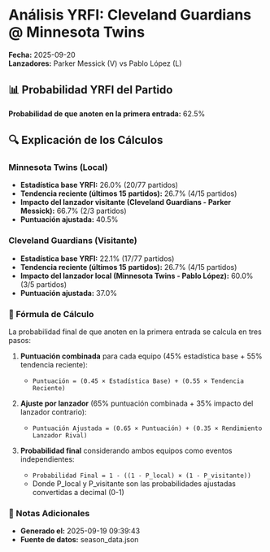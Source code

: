 # Análisis YRFI: Cleveland Guardians @ Minnesota Twins

**Fecha:** 2025-09-20  
**Lanzadores:** Parker Messick (V) vs Pablo López (L)

## 📊 Probabilidad YRFI del Partido

**Probabilidad de que anoten en la primera entrada:** 62.5%

## 🔍 Explicación de los Cálculos

### Minnesota Twins (Local)
- **Estadística base YRFI:** 26.0% (20/77 partidos)
- **Tendencia reciente (últimos 15 partidos):** 26.7% (4/15 partidos)
- **Impacto del lanzador visitante (Cleveland Guardians - Parker Messick):** 66.7% (2/3 partidos)
- **Puntuación ajustada:** 40.5%

### Cleveland Guardians (Visitante)
- **Estadística base YRFI:** 22.1% (17/77 partidos)
- **Tendencia reciente (últimos 15 partidos):** 26.7% (4/15 partidos)
- **Impacto del lanzador local (Minnesota Twins - Pablo López):** 60.0% (3/5 partidos)
- **Puntuación ajustada:** 37.0%

### 📝 Fórmula de Cálculo

La probabilidad final de que anoten en la primera entrada se calcula en tres pasos:

1. **Puntuación combinada** para cada equipo (45% estadística base + 55% tendencia reciente):
   - `Puntuación = (0.45 × Estadística Base) + (0.55 × Tendencia Reciente)`

2. **Ajuste por lanzador** (65% puntuación combinada + 35% impacto del lanzador contrario):
   - `Puntuación Ajustada = (0.65 × Puntuación) + (0.35 × Rendimiento Lanzador Rival)`

3. **Probabilidad final** considerando ambos equipos como eventos independientes:
   - `Probabilidad Final = 1 - ((1 - P_local) × (1 - P_visitante))`
   - Donde P_local y P_visitante son las probabilidades ajustadas convertidas a decimal (0-1)

### 📌 Notas Adicionales

- **Generado el:** 2025-09-19 09:39:43
- **Fuente de datos:** season_data.json

